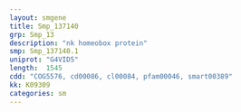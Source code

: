 ```yaml
---
layout: smgene
title: Smp_137140
grp: Smp_13
description: "nk homeobox protein"
smp: Smp_137140.1
uniprot: "G4VID5"
length:  1545
cdd: "COG5576, cd00086, cl00084, pfam00046, smart00389"
kk: K09309
categories: sm
---
```

